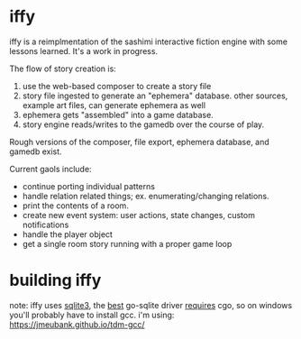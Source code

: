 # iffy
iffy is a reimplmentation of the sashimi interactive fiction engine with some lessons learned. 
It's a work in progress.

The flow of story creation is:
1. use the web-based composer to create a story file
2. story file ingested to generate an "ephemera" database.
   other sources, example art files, can generate ephemera as well
3. ephemera gets "assembled" into a game database.
4. story engine reads/writes to the gamedb over the course of play.

Rough versions of the composer, file export, ephemera database, and gamedb exist. 

Current gaols include:
* continue porting individual patterns 
* handle relation related things; ex. enumerating/changing relations.
* print the contents of a room. 
* create new event system: user actions, state changes, custom notifications
* handle the player object 
* get a single room story running with a proper game loop

# building iffy
note: iffy uses [sqlite3](https://www.sqlite.org/index.html), the [best](https://en.wikipedia.org/wiki/Highlander_(film)) go-sqlite driver [requires](https://github.com/mattn/go-sqlite3/issues/467) cgo, so on windows you'll probably have to install gcc. i'm using: https://jmeubank.github.io/tdm-gcc/
